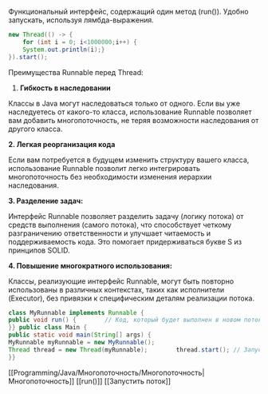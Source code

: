 Функциональный интерфейс, содержащий один метод (run()). Удобно запускать, используя лямбда-выражения.

```java
new Thread(() -> {
	for (int i = 0; i<1000000;i++) {
	System.out.println(i);}
}).start();
```

Преимущества Runnable перед Thread:

1. **Гибкость в наследовании**

Классы в Java могут наследоваться только от одного. Если вы уже наследуетесь от какого-то класса, использование Runnable позволяет вам добавить многопоточность, не теряя возможности наследования от другого класса.

**2. Легкая реорганизация кода**

Если вам потребуется в будущем изменить структуру вашего класса, использование Runnable позволит легко интегрировать многопоточность без необходимости изменения иерархии наследования.

**3. Разделение задач:**

Интерфейс Runnable позволяет разделить задачу (логику потока) от средств выполнения (самого потока), что способствует четкому разграничению ответственности и улучшает читаемость и поддерживаемость кода. Это помогает придерживаться букве S из принципов SOLID.

**4. Повышение многократного использования:**

Классы, реализующие интерфейс Runnable, могут быть повторно использованы в различных контекстах, таких как исполнители (Executor), без привязки к специфическим деталям реализации потока.

```java
class MyRunnable implements Runnable {    
public void run() {        // Код, который будет выполнен в новом потоке    
}} public class Main {    
public static void main(String[] args) {
MyRunnable myRunnable = new MyRunnable();        
Thread thread = new Thread(myRunnable);        thread.start(); // Запуск нового потока    
}}
```

[[Programming/Java/Многопоточность/Многопоточность|Многопоточность]] [[run()]] [[Запустить поток]] 